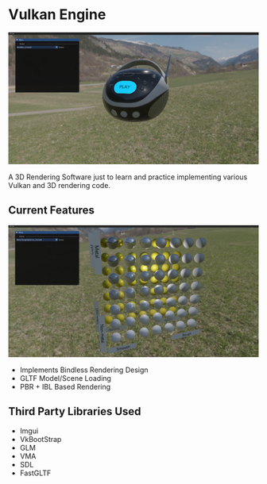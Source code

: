 # Vulkan Engine
![Demo 2](images/demoSample2.png)

A 3D Rendering Software just to learn and practice implementing various Vulkan and 3D rendering code.

## Current Features
![Demo 1](images/demoSample1.png)
- Implements Bindless Rendering Design
- GLTF Model/Scene Loading
- PBR + IBL Based Rendering

## Third Party Libraries Used
- Imgui
- VkBootStrap
- GLM
- VMA
- SDL
- FastGLTF
